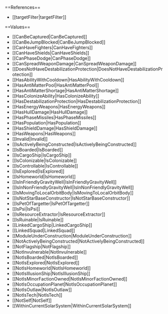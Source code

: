 ==References==
 * [[targetFilter|targetFilter]]

==Values==
 * [[CanBeCaptured|CanBeCaptured]]
 * [[CanBeJumpBlocked|CanBeJumpBlocked]]
 * [[CanHaveFighters|CanHaveFighters]]
 * [[CanHaveShields|CanHaveShields]]
 * [[CanPhaseDodge|CanPhaseDodge]]
 * [[CanSpreadWeaponDamage|CanSpreadWeaponDamage]]
 * [[DoesNotHaveDestabilizationProtection|DoesNotHaveDestabilizationProtection]]
 * [[HasAbilityWithCooldown|HasAbilityWithCooldown]]
 * [[HasAntiMatterPool|HasAntiMatterPool]]
 * [[HasAntiMatterShortage|HasAntiMatterShortage]]
 * [[HasColonizeAbility|HasColonizeAbility]]
 * [[HasDestabilizationProtection|HasDestabilizationProtection]]
 * [[HasEnergyWeapons|HasEnergyWeapons]]
 * [[HasHullDamage|HasHullDamage]]
 * [[HasPhaseMissiles|HasPhaseMissiles]]
 * [[HasPopulation|HasPopulation]]
 * [[HasShieldDamage|HasShieldDamage]]
 * [[HasWeapons|HasWeapons]]
 * [[Invalid|Invalid]]
 * [[IsActivelyBeingConstructed|IsActivelyBeingConstructed]]
 * [[IsBoarded|IsBoarded]]
 * [[IsCargoShip|IsCargoShip]]
 * [[IsColonizable|IsColonizable]]
 * [[IsControllable|IsControllable]]
 * [[IsExplored|IsExplored]]
 * [[IsHomeworld|IsHomeworld]]
 * [[IsInFriendlyGravityWell|IsInFriendlyGravityWell]]
 * [[IsInNonFriendlyGravityWell|IsInNonFriendlyGravityWell]]
 * [[IsMovingToLocalOrbitBody|IsMovingToLocalOrbitBody]]
 * [[IsNotStarBaseConstructor|IsNotStarBaseConstructor]]
 * [[IsPetOfTargetter|IsPetOfTargetter]]
 * [[IsPsi|IsPsi]]
 * [[IsResourceExtractor|IsResourceExtractor]]
 * [[IsRuinable|IsRuinable]]
 * [[LinkedCargoShip|LinkedCargoShip]]
 * [[LinkedSquad|LinkedSquad]]
 * [[ModuleUnderConstruction|ModuleUnderConstruction]]
 * [[NotActivelyBeingConstructed|NotActivelyBeingConstructed]]
 * [[NotFlagship|NotFlagship]]
 * [[NotInvulnerable|NotInvulnerable]]
 * [[NotIsBoarded|NotIsBoarded]]
 * [[NotIsExplored|NotIsExplored]]
 * [[NotIsHomeworld|NotIsHomeworld]]
 * [[NotIsIllusionShip|NotIsIllusionShip]]
 * [[NotIsMinorFactionOwned|NotIsMinorFactionOwned]]
 * [[NotIsOccupationPlanet|NotIsOccupationPlanet]]
 * [[NotIsOutlaw|NotIsOutlaw]]
 * [[NotIsTech|NotIsTech]]
 * [[NotSelf|NotSelf]]
 * [[WithinCurrentSolarSystem|WithinCurrentSolarSystem]]
